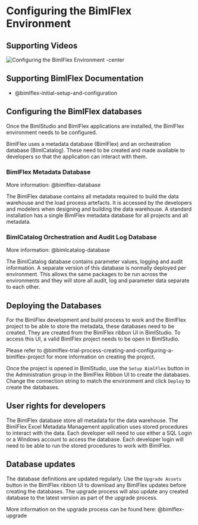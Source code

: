# Configuring the BimlFlex Environment

## Supporting Videos

![Configuring the BimlFlex Environment -center](https://www.youtube.com/watch?v=4k_0fapr6j0?rel=0&autoplay=0 "Configuring the BimlFlex Environment")

## Supporting BimlFlex Documentation

- @bimlflex-initial-setup-and-configuration

## Configuring the BimlFlex databases

Once the BimlStudio and BimlFlex applications are installed, the BimlFlex environment needs to be configured.

BimlFlex uses a metadata database (BimlFlex) and an orchestration database (BimlCatalog). These need to be created and made available to developers so that the application can interact with them.

### BimlFlex Metadata Database

More information: @bimlflex-database

The BimlFlex database contains all metadata required to build the data warehouse and the load process artefacts. It is accessed by the developers and modelers when designing and building the data warehouse. A standard installation has a single BimlFlex metadata database for all projects and all metadata.

### BimlCatalog Orchestration and Audit Log Database

More information: @bimlcatalog-database

The BimlCatalog database contains parameter values, logging and audit information. A separate version of this database is normally deployed per environment. This allows the same packages to be run across the environments and they will store all audit, log and parameter data separate to each other.

## Deploying the Databases

For the BimlFlex development and build process to work and the BimlFlex project to be able to store the metadata, these databases need to be created. They are created from the BimlFlex ribbon UI in BimlStudio. To access this UI, a valid BimlFlex project needs to be open in BimlStudio.

Please refer to @bimlflex-trial-process-creating-and-configuring-a-bimlflex-project for more information on creating the project.

Once the project is opened in BimlStudio, use the `Setup BimlFlex` button in the Administration group in the BimlFlex Ribbon UI to create the databases. Change the connection string to match the environment and click `Deploy` to create the databases.

## User rights for developers

The BimlFlex database store all metadata for the data warehouse. The BimlFlex Excel Metadata Management application uses stored procedures to interact with the data. Each developer will need to use either a SQL Login or a Windows account to access the database. Each developer login will need to be able to run the stored procedures to work with BimlFlex.

## Database updates

The database definitions are updated regularly. Use the `Upgrade Assets` button in the BimlFlex ribbon UI to download any BimlFlex updates before creating the databases. The upgrade process will also update any created database to the latest version as part of the upgrade process.

More information on the upgrade process can be found here: @bimlflex-upgrade